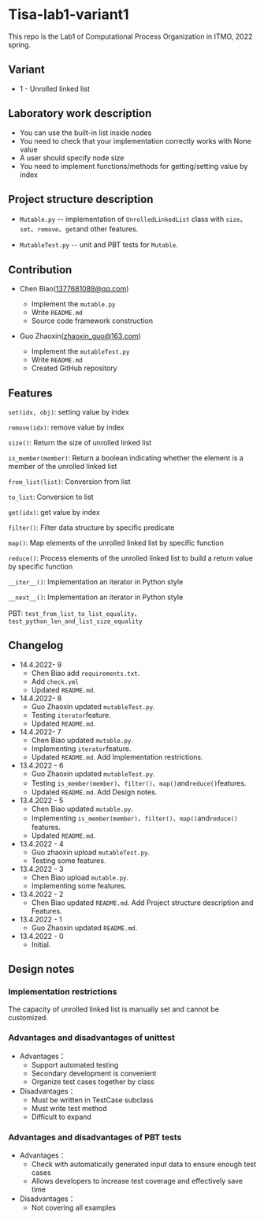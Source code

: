 # Tisa-lab1-variant1

This repo is the Lab1 of Computational Process Organization in ITMO, 2022 spring.

## Variant

* 1 - Unrolled linked list

## Laboratory work description

* You can use the built-in list inside nodes
* You need to check that your implementation correctly works with None value
* A user should specify node size
* You need to implement functions/methods for getting/setting value by index

## Project structure description

* `Mutable.py` -- implementation of `UnrolledLinkedList`
class with `size`、`set`、`remove`、`get`and other features.

* `MutableTest.py` -- unit and PBT tests for `Mutable`.

## Contribution

* Chen Biao(1377681089@qq.com)
  * Implement the `mutable.py`
  * Write `README.md`
  * Source code framework construction

* Guo Zhaoxin(zhaoxin_guo@163.com)
  * Implement the `mutableTest.py`
  * Write `README.md`
  * Created GitHub repository

## Features

`set(idx, obj)`: setting value by index

`remove(idx)`: remove value by index

`size()`: Return the size of unrolled linked list

`is_member(member)`: Return a boolean indicating whether
the element is a member of the unrolled linked list

`from_list(list)`: Conversion from list

`to_list`: Conversion to list

`get(idx)`: get value by index

`filter()`: Filter data structure by specific predicate

`map()`: Map elements of the unrolled linked list by specific function

`reduce()`: Process elements of the unrolled linked list
to build a return value by specific function

`__iter__()`: Implementation an iterator in Python style

`__next__()`: Implementation an iterator in Python style

PBT: `test_from_list_to_list_equality`、`test_python_len_and_list_size_equality`

## Changelog

* 14.4.2022- 9
  * Chen Biao add `requirements.txt`.
  * Add `check.yml`
  * Updated `README.md`.
* 14.4.2022- 8
  * Guo Zhaoxin updated `mutableTest.py`.
  * Testing `iterator`feature.
  * Updated `README.md`.
* 14.4.2022- 7
  * Chen Biao updated `mutable.py`.
  * Implementing `iterator`feature.
  * Updated `README.md`. Add Implementation restrictions.
* 13.4.2022 - 6
  * Guo Zhaoxin updated `mutableTest.py`.
  * Testing `is_member(member)`、`filter()`、`map()`and`reduce()`features.
  * Updated `README.md`. Add Design notes.
* 13.4.2022 - 5
  * Chen Biao updated `mutable.py`.
  * Implementing `is_member(member)`、`filter()`、`map()`and`reduce()` features.
  * Updated `README.md`.
* 13.4.2022 - 4
  * Guo zhaoxin upload `mutableTest.py`.
  * Testing some features.
* 13.4.2022 - 3
  * Chen Biao upload `mutable.py`.
  * Implementing some features.
* 13.4.2022 - 2
  * Chen Biao updated `README.md`. Add Project structure description and Features.
* 13.4.2022 - 1
  * Guo Zhaoxin updated `README.md`.
* 13.4.2022 - 0
  * Initial.

## Design notes

### Implementation restrictions

The capacity of unrolled linked list is manually set and cannot be customized.

### Advantages and disadvantages of unittest

* Advantages：
  * Support automated testing
  * Secondary development is convenient
  * Organize test cases together by class
* Disadvantages：
  * Must be written in TestCase subclass
  * Must write test method
  * Difficult to expand

### Advantages and disadvantages of PBT tests

* Advantages：
  * Check with automatically generated input data to ensure enough test cases
  * Allows developers to increase test coverage and effectively save time
* Disadvantages：
  * Not covering all examples
